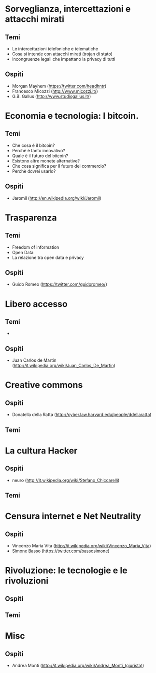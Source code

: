 # Sorveglianza, intercettazioni e attacchi mirati

## Temi

  * Le intercettazioni telefoniche e telematiche
  * Cosa si intende con attacchi mirati (trojan di stato)
  * Incongruenze legali che impattano la privacy di tutti

## Ospiti

  * Morgan Mayhem (https://twitter.com/headhntr)
  * Francesco Micozzi (http://www.micozzi.it/)
  * G.B. Gallus (http://www.studiogallus.it/)

# Economia e tecnologia: I bitcoin.

## Temi

  * Che cosa è il bitcoin?
  * Perchè è tanto innovativo?
  * Quale è il futuro del bitcoin?
  * Esistono altre monete alternative?
  * Che cosa significa per il futuro del commercio?
  * Perchè dovrei usarlo?

## Ospiti

  * Jaromil (http://en.wikipedia.org/wiki/Jaromil)

# Trasparenza

## Temi

  * Freedom of information
  * Open Data
  * La relazione tra open data e privacy

## Ospiti

  * Guido Romeo (https://twitter.com/guidoromeo/)

# Libero accesso

## Temi

  *

## Ospiti

  * Juan Carlos de Martin (http://it.wikipedia.org/wiki/Juan_Carlos_De_Martin)

# Creative commons

## Ospiti

  * Donatella della Ratta (http://cyber.law.harvard.edu/people/ddellaratta)

## Temi

# La cultura Hacker

## Ospiti

  * neuro (http://it.wikipedia.org/wiki/Stefano_Chiccarelli)

## Temi


# Censura internet e Net Neutrality

## Ospiti

  * Vincenzo Maria Vita (http://it.wikipedia.org/wiki/Vincenzo_Maria_Vita)
  * Simone Basso (https://twitter.com/bassosimone)

# Rivoluzione: le tecnologie e le rivoluzioni

## Ospiti

## Temi


# Misc

## Ospiti

  * Andrea Monti (http://it.wikipedia.org/wiki/Andrea_Monti_(giurista))


